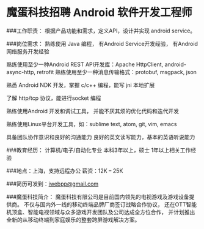 

魔蛋科技招聘 Android 软件开发工程师
==========


###工作职责：
根据产品功能和需求，定义API，设计并实现 android service。

###岗位需求：
熟练使用 Java 编程，
有Android Service开发经验，
有Android 网络服务开发经验

熟练使用至少一种Android REST API开发库：Apache HttpClient, android-async-http, retrofit
熟练使用至少一种消息传输格式：protobuf, msgpack, json 

熟悉 Android NDK 开发，掌握 c/c++ 编程，能写 jni 本地扩展

了解 http/tcp 协议，能进行socket 编程

熟练使用Android 开发和调试工具， 并能不厌其烦的优化代码和迭代开发

熟练使用Linux平台开发工具，如：sublime text, atom, git, vim, emacs

具备团队协作意识和良好的沟通能力
良好的英文读写能力，基本的英语听说能力

###教育经历：
计算机/电子/自动化专业 本科3年以上，硕士 1年以上相关工作经验

###地点：上海，支持远程办公
薪资：12K – 25K

###简历可发到：iwebpp@gmail.com

###魔蛋科技简介：
魔蛋科技有限公司是目前国内领先的电视游戏及游戏设备提供商。
不仅与国内外一线的移动终端品牌厂商签订战略合作协议，
还在OTT智能机顶盒、智能电视领域与众多游戏开发团队及公司达成全方位合作，
并计划推出全新的从移动终端到家庭娱乐的整套跨屏游戏解决方案。

